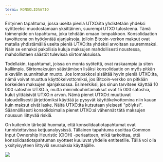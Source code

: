 ```yaml
---
termi: KONSOLIDAATIO
---
```


Erityinen tapahtuma, jossa useita pieniä UTXO:ita yhdistetään yhdeksi syötteeksi muodostamaan yksittäinen, suurempi UTXO tulosteena. Tämä toimenpide on tapahtuma, joka tehdään omaan lompakkoon. Konsolidaation tavoitteena on hyödyntää ajanjaksoja, jolloin Bitcoin-verkon maksut ovat matalia yhdistämällä useita pieniä UTXO:ita yhdeksi arvoltaan suuremmaksi. Näin se ennakoi pakollisia kuluja maksujen mahdollisesti noustessa, mahdollistaen säästöt tulevissa siirtomaksuissa.

Todellakin, tapahtumat, joissa on monta syötettä, ovat raskaampia ja siten kalliimpia. Siirtomaksujen säästämisen lisäksi konsolidaatio on myös pitkän aikavälin suunnittelun muoto. Jos lompakkosi sisältää hyvin pieniä UTXO:ita, nämä voivat muuttua käyttökelvottomiksi, jos Bitcoin-verkko on pitkään korkeiden maksujen ajanjaksossa. Esimerkiksi, jos sinun tarvitsee käyttää 10 000 satoshin UTXO:a, mutta minimilouhintamaksut ovat 15 000 satoshia, kulut ylittäisivät UTXO:n arvon. Nämä pienet UTXO:t muuttuvat taloudellisesti järjettömiksi käyttää ja pysyvät käyttökelvottomina niin kauan kuin maksut eivät laske. Näitä UTXO:ita kutsutaan yleisesti "pölyksi". Säännöllisesti konsolidoimalla pienet UTXO:si vähennät tätä maksujen nousuun liittyvää riskiä.

On kuitenkin tärkeää huomata, että konsolidaatiotapahtumat ovat tunnistettavissa ketjuanalyysissä. Tällainen tapahtuma osoittaa Common Input Ownership Heuristic (CIOH) -periaatteen, mikä tarkoittaa, että konsolidaatiotapahtuman syötteet kuuluvat yhdelle entiteetille. Tällä voi olla yksityisyyteen liittyviä seurauksia käyttäjälle.

![](../../dictionnaire/assets/7.png)